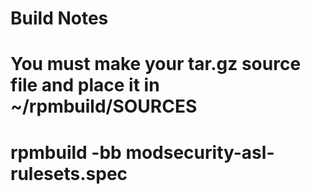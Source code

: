 Build Notes
================

# You must make your tar.gz source file and place it in ~/rpmbuild/SOURCES
# rpmbuild -bb modsecurity-asl-rulesets.spec
